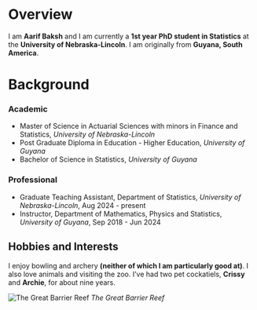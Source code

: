 # Overview
I am **Aarif Baksh** and I am currently a **1st year PhD student in Statistics** at the **University of Nebraska-Lincoln**. I am originally from **Guyana, South America**. 


# Background

### Academic
* Master of Science in Actuarial Sciences with minors in Finance and Statistics, *University of Nebraska-Lincoln*
* Post Graduate Diploma in Education - Higher Education, *University of Guyana*
* Bachelor of Science in Statistics, *University of Guyana*

### Professional
* Graduate Teaching Assistant, Department of Statistics, *University of Nebraska-Lincoln*, Aug 2024 - present
* Instructor, Department of Mathematics, Physics and Statistics, *University of Guyana*, Sep 2018 - Jun 2024


## Hobbies and Interests
I enjoy bowling and archery **(neither of which I am particularly good at)**. I also love animals and visiting the zoo. I’ve had two pet cockatiels, **Crissy** and **Archie**, for about nine years. 

![The Great Barrier Reef](https://th.bing.com/th/id/OIP.tHJpmFqas-vyogsPGQ2AcAHaEe?rs=1&pid=ImgDetMain)
*The Great Barrier Reef*